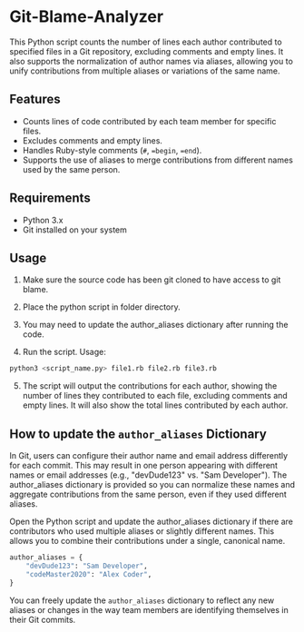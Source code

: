 # Git-Blame-Analyzer

This Python script counts the number of lines each author contributed to specified files in a Git repository, excluding comments and empty lines. It also supports the normalization of author names via aliases, allowing you to unify contributions from multiple aliases or variations of the same name.

## Features
- Counts lines of code contributed by each team member for specific files.
- Excludes comments and empty lines.
- Handles Ruby-style comments (`#`, `=begin`, `=end`).
- Supports the use of aliases to merge contributions from different names used by the same person.

## Requirements
- Python 3.x
- Git installed on your system

## Usage

1. Make sure the source code has been git cloned to have access to git blame.

2. Place the python script in folder directory.

3. You may need to update the author_aliases dictionary after running the code.

4. Run the script. Usage:
```bash
python3 <script_name.py> file1.rb file2.rb file3.rb
```

5. The script will output the contributions for each author, showing the number of lines they contributed to each file, excluding comments and empty lines. It will also show the total lines contributed by each author.



## How to update the `author_aliases` Dictionary
In Git, users can configure their author name and email address differently for each commit. This may result in one person appearing with different names or email addresses (e.g., "devDude123" vs. "Sam Developer"). The author_aliases dictionary is provided so you can normalize these names and aggregate contributions from the same person, even if they used different aliases.

Open the Python script and update the author_aliases dictionary if there are contributors who used multiple aliases or slightly different names. This allows you to combine their contributions under a single, canonical name.

```python
author_aliases = {
    "devDude123": "Sam Developer",
    "codeMaster2020": "Alex Coder",
}
```

You can freely update the `author_aliases` dictionary to reflect any new aliases or changes in the way team members are identifying themselves in their Git commits.
